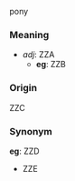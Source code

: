 pony
### Meaning
+ _adj_: ZZA
    + __eg__: ZZB

### Origin

ZZC

### Synonym

__eg__: ZZD

+ ZZE


